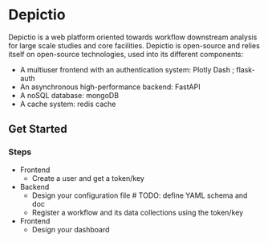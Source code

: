 # Depictio

Depictio is a web platform oriented towards workflow downstream analysis for large scale studies and core facilities. Depictio is open-source and relies itself on open-source technologies, used into its different components: 
* A multiuser frontend with an authentication system: Plotly Dash ; flask-auth
* An asynchronous high-performance backend: FastAPI
* A noSQL database: mongoDB 
* A cache system: redis cache
  

## Get Started

### Steps

* Frontend
  * Create a user and get a token/key
* Backend
  * Design your configuration file # TODO: define YAML schema and doc
  * Register a workflow and its data collections using the token/key
* Frontend
  * Design your dashboard
